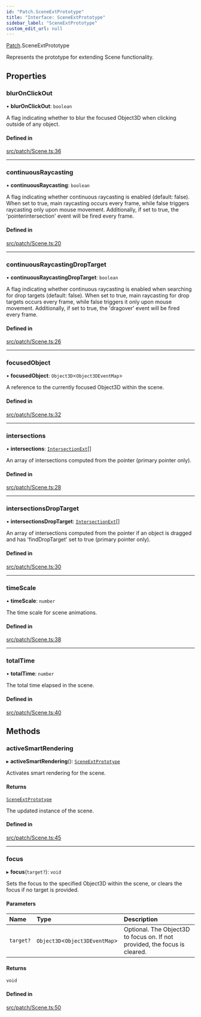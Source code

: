 ```yaml
---
id: "Patch.SceneExtPrototype"
title: "Interface: SceneExtPrototype"
sidebar_label: "SceneExtPrototype"
custom_edit_url: null
---
```


[Patch](../namespaces/Patch.md).SceneExtPrototype

Represents the prototype for extending Scene functionality.

## Properties

### blurOnClickOut

• **blurOnClickOut**: `boolean`

A flag indicating whether to blur the focused Object3D when clicking outside of any object.

#### Defined in

[src/patch/Scene.ts:36](https://github.com/agargaro/three.ez/blob/cf5584f/src/patch/Scene.ts#L36)

___

### continuousRaycasting

• **continuousRaycasting**: `boolean`

A flag indicating whether continuous raycasting is enabled (default: false).
When set to true, main raycasting occurs every frame, while false triggers raycasting only upon mouse movement.
Additionally, if set to true, the 'pointerintersection' event will be fired every frame.

#### Defined in

[src/patch/Scene.ts:20](https://github.com/agargaro/three.ez/blob/cf5584f/src/patch/Scene.ts#L20)

___

### continuousRaycastingDropTarget

• **continuousRaycastingDropTarget**: `boolean`

A flag indicating whether continuous raycasting is enabled when searching for drop targets (default: false).
When set to true, main raycasting for drop targets occurs every frame, while false triggers it only upon mouse movement. 
Additionally, if set to true, the 'dragover' event will be fired every frame.

#### Defined in

[src/patch/Scene.ts:26](https://github.com/agargaro/three.ez/blob/cf5584f/src/patch/Scene.ts#L26)

___

### focusedObject

• **focusedObject**: `Object3D`<`Object3DEventMap`\>

A reference to the currently focused Object3D within the scene.

#### Defined in

[src/patch/Scene.ts:32](https://github.com/agargaro/three.ez/blob/cf5584f/src/patch/Scene.ts#L32)

___

### intersections

• **intersections**: [`IntersectionExt`](Events.IntersectionExt.md)[]

An array of intersections computed from the pointer (primary pointer only).

#### Defined in

[src/patch/Scene.ts:28](https://github.com/agargaro/three.ez/blob/cf5584f/src/patch/Scene.ts#L28)

___

### intersectionsDropTarget

• **intersectionsDropTarget**: [`IntersectionExt`](Events.IntersectionExt.md)[]

An array of intersections computed from the pointer if an object is dragged and has 'findDropTarget' set to true (primary pointer only).

#### Defined in

[src/patch/Scene.ts:30](https://github.com/agargaro/three.ez/blob/cf5584f/src/patch/Scene.ts#L30)

___

### timeScale

• **timeScale**: `number`

The time scale for scene animations.

#### Defined in

[src/patch/Scene.ts:38](https://github.com/agargaro/three.ez/blob/cf5584f/src/patch/Scene.ts#L38)

___

### totalTime

• **totalTime**: `number`

The total time elapsed in the scene.

#### Defined in

[src/patch/Scene.ts:40](https://github.com/agargaro/three.ez/blob/cf5584f/src/patch/Scene.ts#L40)

## Methods

### activeSmartRendering

▸ **activeSmartRendering**(): [`SceneExtPrototype`](Patch.SceneExtPrototype.md)

Activates smart rendering for the scene.

#### Returns

[`SceneExtPrototype`](Patch.SceneExtPrototype.md)

The updated instance of the scene.

#### Defined in

[src/patch/Scene.ts:45](https://github.com/agargaro/three.ez/blob/cf5584f/src/patch/Scene.ts#L45)

___

### focus

▸ **focus**(`target?`): `void`

Sets the focus to the specified Object3D within the scene, or clears the focus if no target is provided.

#### Parameters

| Name | Type | Description |
| :------ | :------ | :------ |
| `target?` | `Object3D`<`Object3DEventMap`\> | Optional. The Object3D to focus on. If not provided, the focus is cleared. |

#### Returns

`void`

#### Defined in

[src/patch/Scene.ts:50](https://github.com/agargaro/three.ez/blob/cf5584f/src/patch/Scene.ts#L50)
